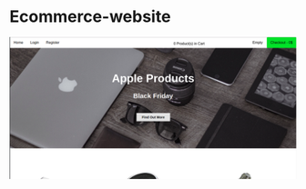 # Ecommerce-website
![Test Image 1](https://github.com/Tsouko/Ecommerce-website/blob/master/Ecommerce%20shop/website.png)
